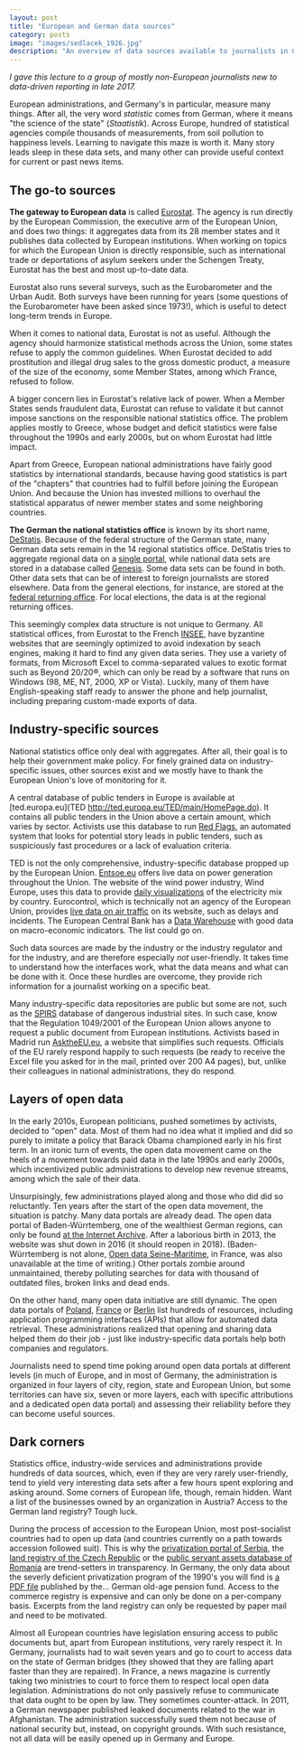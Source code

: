 ```yaml
---
layout: post
title: "European and German data sources"
category: posts
image: "images/sedlacek_1926.jpg"
description: "An overview of data sources available to journalists in Germany and in Europe."
---
```


_I gave this lecture to a group of mostly non-European journalists new to data-driven reporting in late 2017._

European administrations, and Germany's in particular, measure many things. After all, the very word _statistic_ comes from German, where it means "the science of the state" (_Staatistik_). Across Europe, hundred of statistical agencies compile thousands of measurements, from soil pollution to happiness levels. Learning to navigate this maze is worth it. Many story leads sleep in these data sets, and many other can provide useful context for current or past news items.

## The go-to sources

**The gateway to European data** is called [Eurostat](http://ec.europa.eu/eurostat/data/database). The agency is run directly by the European Commission, the executive arm of the European Union, and does two things: it aggregates data from its 28 member states and it publishes data collected by European institutions. When working on topics for which the European Union is directly responsible, such as international trade or deportations of asylum seekers under the Schengen Treaty, Eurostat has the best and most up-to-date data.

Eurostat also runs several surveys, such as the Eurobarometer and the Urban Audit. Both surveys have been running for years (some questions of the Eurobarometer have been asked since 1973!), which is useful to detect long-term trends in Europe.

When it comes to national data, Eurostat is not as useful. Although the agency should harmonize statistical methods across the Union, some states refuse to apply the common guidelines. When Eurostat decided to add prostitution and illegal drug sales to the gross domestic product, a measure of the size of the economy, some Member States, among which France, refused to follow.<note content="Read [Sizing Up Black Markets and Red-Light Districts for G.D.P.](https://www.nytimes.com/2014/07/10/business/international/eu-nations-counting-sex-and-drug-trades-toward-gdp.html) at the New-York Times and [France refuses EU order to include drugs, prostitution in GDP figures](http://en.rfi.fr/economy/20140618-france-refue-eu-order-include-drugs-prostitution-gdp-figures) at Radio France Internationale.">

A bigger concern lies in Eurostat's relative lack of power. When a Member States sends fraudulent data, Eurostat can refuse to validate it but cannot impose sanctions on the responsible national statistics office. The problem applies mostly to Greece, whose budget and deficit statistics were false throughout the 1990s and early 2000s,<note content="Read for instance this piece from 2004 at The Independent: [Greece admits deficit figures were fudged to secure euro entry](http://www.independent.co.uk/news/world/europe/greece-admits-deficit-figures-were-fudged-to-secure-euro-entry-533389.html)."> but on whom Eurostat had little impact.

Apart from Greece, European national administrations have fairly good statistics by international standards, because having good statistics is part of the "chapters" that countries had to fulfill before joining the European Union.<note content="[Chapter 18](https://ec.europa.eu/neighbourhood-enlargement/policy/conditions-membership/chapters-of-the-acquis_en) in the negotiations."> And because the Union has invested millions to overhaul the statistical apparatus of newer member states and some  neighboring countries.

**The German the national statistics office** is known by its short name, [DeStatis](https://www.destatis.de). Because of the federal structure of the German state, many German data sets remain in the 14 regional statistics office. DeStatis tries to aggregate regional data on a [single portal](http://www.statistik-portal.de/Statistik-Portal/), while national data sets are stored in a database called [Genesis](https://www-genesis.destatis.de/genesis/online). Some data sets can be found in both. Other data sets that can be of interest to foreign journalists are stored elsewhere. Data from the general elections, for instance, are stored at the [federal returning office](https://www.bundeswahlleiter.de/bundeswahlleiter.html). For local elections, the data is at the regional returning offices.

This seemingly complex data structure is not unique to Germany. All statistical offices, from Eurostat to the French [INSEE](https://www.insee.fr), have byzantine websites that are seemingly optimized to avoid indexation by seach engines, making it hard to find any given data series. They use a variety of formats, from Microsoft Excel to comma-separated values to exotic format such as Beyond 20/20®, which can only be read by a software that runs on Windows (98, ME, NT, 2000, XP or Vista). Luckily, many of them have English-speaking staff ready to answer the phone and help journalist, including preparing custom-made exports of data.

## Industry-specific sources

National statistics office only deal with aggregates. After all, their goal is to help their government make policy. For finely grained data on industry-specific issues, other sources exist and we mostly have to thank the European Union's love of monitoring for it.

A central database of public tenders in Europe is available at [ted.europa.eu](TED http://ted.europa.eu/TED/main/HomePage.do). It contains all public tenders in the Union above a certain amount, which varies by sector. Activists use this database to run [Red Flags](http://www.redflags.eu/), an automated system that looks for potential story leads in public tenders, such as suspiciously fast procedures or a lack of evaluation criteria.

TED is not the only comprehensive, industry-specific database propped up by the European Union. [Entsoe.eu](https://www.entsoe.eu/) offers live data on power generation throughout the Union. The website of the wind power industry, Wind Europe, uses this data to provide [daily visualizations](https://windeurope.org/about-wind/daily-wind/) of the electricity mix by country. Eurocontrol, which is technically not an agency of the European Union, provides [live data on air traffic](https://www.public.nm.eurocontrol.int/PUBPORTAL/gateway/spec/index.html) on its website, such as delays and incidents. The European Central Bank has a [Data Warehouse](http://sdw.ecb.europa.eu/) with good data on macro-economic indicators. The list could go on.

Such data sources are made by the industry or the industry regulator and for the industry, and are therefore especially _not_ user-friendly. It takes time to understand how the interfaces work, what the data means and what can be done with it. Once these hurdles are overcome, they provide rich information for a journalist working on a specific beat.

Many industry-specific data repositories are public but some are not, such as the [SPIRS](https://minerva.jrc.ec.europa.eu/en/espirs/content) database of dangerous industrial sites. In such case, know that the Regulation 1049/2001 of the European Union allows anyone to request a public document from European institutions. Activists based in Madrid run [AsktheEU.eu](http://asktheeu.org/), a website that simplifies such requests. Officials of the EU rarely respond happily to such requests (be ready to receive the Excel file you asked for in the mail, printed over 200 A4 pages), but, unlike their colleagues in national administrations, they do respond.

## Layers of open data

In the early 2010s, European politicians, pushed sometimes by activists, decided to "open" data. Most of them had no idea what it implied and did so purely to imitate a policy that Barack Obama championed early in his first term. In an ironic turn of events, the open data movement came on the heels of a movement towards paid data in the late 1990s and early 2000s, which incentivized public administrations to develop new revenue streams, among which the sale of their data.<note content="I wrote about this in [The Power of Open Data](http://blog.nkb.fr/open-data) in June 2016.">

Unsurpisingly, few administrations played along and those who did did so reluctantly. Ten years after the start of the open data movement, the situation is patchy. Many data portals are already dead. The open data portal of Baden-Würrtemberg, one of the wealthiest German regions, can only be found [at the Internet Archive](https://web.archive.org/web/*/https://opendata.service-bw.de/). After a laborious birth in 2013, the website was shut down in 2016 (it should reopen in 2018).<note content="It was supposed to be revived in September, 2017, according to [an article in Süd-Kurier](https://twitter.com/schlenker_s/status/939066822023925760). On December 8, 2017, the interior ministry of BW [said in a tweet](https://twitter.com/IMbawue/status/939128095612825600) it would be relaunched in the second quarter of 2018."> (Baden-Würrtemberg is not alone, [Open data Seine-Maritime](https://www.seinemaritime.fr/nos-actions/numerique/le-portail-open-data-76.html), in France, was also unavailable at the time of writing.) Other portals zombie around unmaintained, thereby polluting searches for data with thousand of outdated files, broken links and dead ends.

On the other hand, many open data initiative are still dynamic. The open data portals of [Poland](https://danepubliczne.gov.pl/en/), [France](http://data.gouv.fr/) or [Berlin](http://daten.berlin.de/datensaetze) list hundreds of resources, including application programming interfaces (APIs) that allow for automated data retrieval. These administrations realized that opening and sharing data helped them do their job - just like industry-specific data portals help both companies and regulators.

Journalists need to spend time poking around open data portals at different levels (in much of Europe, and in most of Germany, the administration is organized in four layers of city, region, state and European Union, but some territories can have six, seven or more layers, each with specific attributions and a dedicated open data portal) and assessing their reliability before they can become useful sources.

## Dark corners

Statistics office, industry-wide services and administrations provide hundreds of data sources, which, even if they are very rarely user-friendly, tend to yield very interesting data sets after a few hours spent exploring and asking around. Some corners of European life, though, remain hidden. Want a list of the businesses owned by an organization in Austria? Access to the German land registry? Tough luck.

During the process of accession to the European Union, most post-socialist countries had to open up data (and countries currently on a path towards accession followed suit). This is why the [privatization portal of Serbia](http://www.priv.rs/Naslovna), the [land registry of the Czech Republic](http://nahlizenidokn.cuzk.cz/) or the [public servant assets database of Romania](http://declaratii.integritate.eu/home/navigare/cautare-avansata.aspx) are trend-setters in transparency. In Germany, the only data about the severly deficient privatization program of the 1990's<note content="Read for instance [Der Deutsche Goldrausch](http://www.dirklaabs.de/www.dirklaabs.de/GOLDRAUSCH_Die_Website_zum_Buch.html), by Dirk Laabs."> you will find is [a PDF file](http://www.deutsche-rentenversicherung.de/cae/servlet/contentblob/266332/publicationFile/1631/zusatzversorgung_betriebsrente_pdf.pdf) published by the... German old-age pension fund. Access to the commerce registry is expensive and can only be done on a per-company basis. Excerpts from the land registry can only be requested by paper mail and need to be motivated.

Almost all European countries have legislation ensuring access to public documents but, apart from European institutions, very rarely respect it. In Germany, journalists had to wait seven years and go to court to access data on the state of German bridges (they showed that they are falling apart faster than they are repaired)<note content="Read [Wettlauf gegen den Verfall](http://www.welt.de/politik/interaktiv/bruecken/deutschlands-bruecken-wettlauf-gegen-den-verfall.html) at Die Welt">. In France, a news magazine is currently taking two ministries to court to force them to respect local open data legislation.<note content="Read [Open Data « par défaut » : Next INpact traîne deux ministères devant le Conseil d’État](https://www.nextinpact.com/news/105761-open-data-par-defaut-next-inpact-traine-deux-ministeres-devant-conseil-detat.htm)."> Administrations do not only passively refuse to communicate that data ought to be open by law. They sometimes counter-attack. In 2011, a German newspaper published leaked documents related to the war in Afghanistan. The administration successfully sued them not because of national security but, instead, on copyright grounds.<note content="Read [Urheberrecht: WAZ muss Afghanistan-Papiere depublizieren](https://netzpolitik.org/2015/urheberrecht-waz-muss-afghanistan-papiere-depublizieren/) at NetzPolitik."> With such resistance, not all data will be easily opened up in Germany and Europe.
